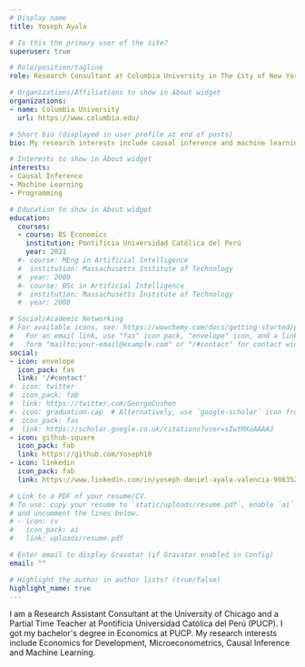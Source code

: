 ```yaml
---
# Display name
title: Yoseph Ayala

# Is this the primary user of the site?
superuser: true

# Role/position/tagline
role: Research Consultant at Columbia University in The City of New York

# Organizations/Affiliations to show in About widget
organizations:
- name: Columbia University
  url: https://www.columbia.edu/

# Short bio (displayed in user profile at end of posts)
bio: My research interests include causal inference and machine learning.

# Interests to show in About widget
interests:
- Causal Inference
- Machine Learning
- Programming

# Education to show in About widget
education:
  courses:
  - course: BS Economics
    institution: Pontificia Universidad Católica del Perú
    year: 2021
  #- course: MEng in Artificial Intelligence
  #  institution: Massachusetts Institute of Technology
  #  year: 2009
  #- course: BSc in Artificial Intelligence
  #  institution: Massachusetts Institute of Technology
  #  year: 2008

# Social/Academic Networking
# For available icons, see: https://wowchemy.com/docs/getting-started/page-builder/#icons
#   For an email link, use "fas" icon pack, "envelope" icon, and a link in the
#   form "mailto:your-email@example.com" or "/#contact" for contact widget.
social:
- icon: envelope
  icon_pack: fas
  link: '/#contact'
#- icon: twitter
#  icon_pack: fab
#  link: https://twitter.com/GeorgeCushen
#- icon: graduation-cap  # Alternatively, use `google-scholar` icon from `ai` icon pack
#  icon_pack: fas
#  link: https://scholar.google.co.uk/citations?user=sIwtMXoAAAAJ
- icon: github-square
  icon_pack: fab
  link: https://github.com/Yoseph10
- icon: linkedin
  icon_pack: fab
  link: https://www.linkedin.com/in/yoseph-daniel-ayala-valencia-9863521b0/?originalSubdomain=pe

# Link to a PDF of your resume/CV.
# To use: copy your resume to `static/uploads/resume.pdf`, enable `ai` icons in `params.toml`, 
# and uncomment the lines below.
# - icon: cv
#   icon_pack: ai
#   link: uploads/resume.pdf

# Enter email to display Gravatar (if Gravatar enabled in Config)
email: ""

# Highlight the author in author lists? (true/false)
highlight_name: true
---
```


I am a Research Assistant Consultant at the University of Chicago and a Partial Time Teacher at Pontificia Universidad Católica del Perú (PUCP). I got my bachelor's degree in Economics at PUCP. My research interests include Economics for Development, Microeconometrics, Causal Inference and Machine Learning.


